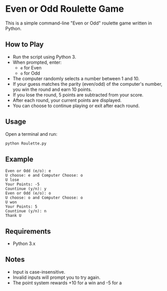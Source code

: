 # Even or Odd Roulette Game

This is a simple command-line "Even or Odd" roulette game written in Python.

## How to Play

- Run the script using Python 3.
- When prompted, enter:
  - `e` for Even
  - `o` for Odd
- The computer randomly selects a number between 1 and 10.
- If your guess matches the parity (even/odd) of the computer's number, you win the round and earn 10 points.
- If you lose the round, 5 points are subtracted from your score.
- After each round, your current points are displayed.
- You can choose to continue playing or exit after each round.

## Usage

Open a terminal and run:

```bash
python Roulette.py
```

## Example

```
Even or Odd (e/o): e
U choose: e and Computer Choose: o
U lose
Your Points: -5
Countinue (y/n): y
Even or Odd (e/o): o
U choose: o and Computer Choose: o
U won
Your Points: 5
Countinue (y/n): n
Thank U
```

## Requirements

- Python 3.x

## Notes

- Input is case-insensitive.
- Invalid inputs will prompt you to try again.
- The point system rewards +10 for a win and -5 for a
